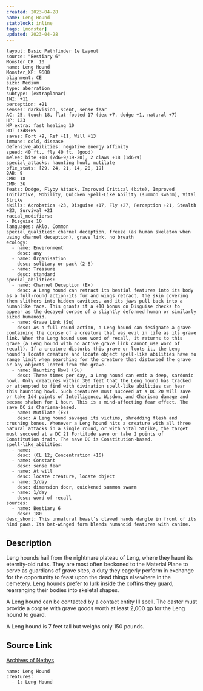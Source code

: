 ```yaml
---
created: 2023-04-28
name: Leng Hound
statblock: inline
tags: [monster]
updated: 2023-04-28
---
```

```statblock
layout: Basic Pathfinder 1e Layout
source: "Bestiary 6"
Monster_CR: 10
name: Leng Hound
Monster_XP: 9600
alignment: CE
size: Medium
type: aberration
subtype: (extraplanar)
INI: +11
perception: +21
senses: darkvision, scent, sense fear
AC: 25, touch 18, flat-footed 17 (dex +7, dodge +1, natural +7)
HP: 123
HP_extra: fast healing 10
HD: 13d8+65
saves: Fort +9, Ref +11, Will +13
immune: cold, disease
defensive_abilities: negative energy affinity
speed: 40 ft., fly 40 ft. (good)
melee: bite +18 (2d6+9/19-20), 2 claws +18 (1d6+9)
special_attacks: haunting howl, mutilate
pf1e_stats: [29, 24, 21, 14, 20, 19]
BAB: 9
CMB: 18
CMD: 36
feats: Dodge, Flyby Attack, Improved Critical (bite), Improved Initiative, Mobility, Quicken Spell-Like Ability (summon swarm), Vital Strike
skills: Acrobatics +23, Disguise +17, Fly +27, Perception +21, Stealth +23, Survival +21
racial_modifiers:
- Disguise 10
languages: Aklo, Common
special_qualities: charnel deception, freeze (as human skeleton when using charnel deception), grave link, no breath
ecology:
  - name: Environment
    desc: any
  - name: Organisation
    desc: solitary or pack (2-8)
  - name: Treasure
    desc: standard
special_abilities:
  - name: Charnel Deception (Ex)
    desc: A Leng hound can retract its bestial features into its body as a full-round action-its fur and wings retract, the skin covering them slithers into hidden cavities, and its jaws pull back into a humanlike face. This grants it a +10 bonus on Disguise checks to appear as the decayed corpse of a slightly deformed human or similarly sized humanoid.
  - name: Grave Link (Su)
    desc: As a full-round action, a Leng hound can designate a grave containing the corpse of a creature that was evil in life as its grave link. When the Leng hound uses word of recall, it returns to this grave (a Leng hound with no active grave link cannot use word of recall). If a creature disturbs this grave or loots it, the Leng hound’s locate creature and locate object spell-like abilities have no range limit when searching for the creature that disturbed the grave or any objects looted from the grave.
  - name: Haunting Howl (Su)
    desc: Three times per day, a Leng hound can emit a deep, sardonic howl. Only creatures within 300 feet that the Leng hound has tracked or attempted to find with divination spell-like abilities can hear this haunting howl. Such creatures must succeed at a DC 20 Will save or take 1d4 points of Intelligence, Wisdom, and Charisma damage and become shaken for 1 hour. This is a mind-affecting fear effect. The save DC is Charisma-based.
  - name: Mutilate (Ex)
    desc: A Leng hound savages its victims, shredding flesh and crushing bones. Whenever a Leng hound hits a creature with all three natural attacks in a single round, or with Vital Strike, the target must succeed at a DC 21 Fortitude save or take 2 points of Constitution drain. The save DC is Constitution-based.
spell-like_abilities:
  - name:
    desc: (CL 12; Concentration +16)
  - name: Constant
    desc: sense fear
  - name: At will
    desc: locate creature, locate object
  - name: 3/day
    desc: dimension door, quickened summon swarm
  - name: 1/day
    desc: word of recall
sources:
  - name: Bestiary 6
    desc: 180
desc_short: This unnatural beast’s clawed hands dangle in front of its hind paws. Its bat-winged form blends humanoid features with canine.
```
## Description
Leng hounds hail from the nightmare plateau of Leng, where they haunt its eternity-old ruins. They are most often beckoned to the Material Plane to serve as guardians of grave sites, a duty they eagerly perform in exchange for the opportunity to feast upon the dead things elsewhere in the cemetery. Leng hounds prefer to lurk inside the coffins they guard, rearranging their bodies into skeletal shapes. 

A Leng hound can be contacted by a contact entity III spell. The caster must provide a corpse with grave goods worth at least 2,000 gp for the Leng hound to guard. 

A Leng hound is 7 feet tall but weighs only 150 pounds.
## Source Link
[Archives of Nethys](https://aonprd.com/MonsterDisplay.aspx?ItemName=Leng%20Hound)
```encounter-table
name: Leng Hound
creatures:
  - 1: Leng Hound
```

